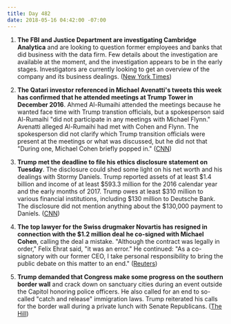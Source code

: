```yaml
---
title: Day 482
date: 2018-05-16 04:42:00 -07:00
---
```


1. **The FBI and Justice Department are investigating Cambridge Analytica** and are looking to question former employees and banks that did business with the data firm. Few details about the investigation are available at the moment, and the investigation appears to be in the early stages. Investigators are currently looking to get an overview of the company and its business dealings. ([New York Times](https://www.nytimes.com/2018/05/15/us/cambridge-analytica-federal-investigation.html))

2. **The Qatari investor referenced in Michael Avenatti's tweets this week has confirmed that he attended meetings at Trump Tower in December 2016**. Ahmed Al-Rumaihi attended the meetings because he wanted face time with Trump transtion officials, but a spokesperson said Al-Rumaihi "did not participate in any meetings with Michael Flynn." Avenatti alleged Al-Rumaihi had met with Cohen and Flynn. The spokesperson did not clarify which Trump transition officials were present at the meetings or what was discussed, but he did not that "During one, Michael Cohen briefly popped in." ([CNN](https://www.cnn.com/2018/05/15/politics/qatari-investor-trump-tower-meetings-2016/index.html)) 

3. **Trump met the deadline to file his ethics disclosure statement on Tuesday**. The disclosure could shed some light on his net worth and his dealings with Stormy Daniels. Trump reported assets of at least $1.4 billion and income of at least $593.3 million for the 2016 calendar year and the early months of 2017. Trump owes at least $310 million to various financial institutions, including $130 million to Deutsche Bank. The disclosure did not mention anything about the $130,000 payment to Daniels. ([CNN](https://www.politico.com/story/2018/05/15/trump-ethics-disclosure-stormy-daniels-590384))

4. **The top lawyer for the Swiss drugmaker Novartis has resigned in connection with the $1.2 million deal he co-signed with Michael Cohen**, calling the deal a mistake. "Although the contract was legally in order," Felix Ehrat said, "it was an error." He continued: "As a co-signatory with our former CEO, I take personal responsibility to bring the public debate on this matter to an end." ([Reuters](https://www.reuters.com/article/us-usa-trump-daniels-novartis/novartis-top-lawyer-exits-over-payment-to-trump-lawyer-idUSKCN1IH0EX))

5. **Trump demanded that Congress make some progress on the southern border wall** and crack down on sanctuary cities during an event outside the Capitol honoring police officers. He also called for an end to so-called "catch and release" immigration laws. Trump reiterated his calls for the border wall during a private lunch with Senate Republicans. ([The Hill](http://thehill.com/homenews/house/387871-frustrated-trump-wants-action-on-border-wall-immigration))